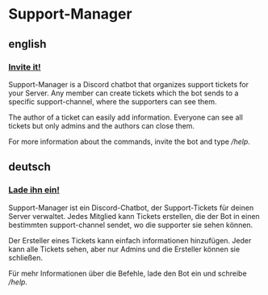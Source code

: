 # Support-Manager

## english
### [Invite it!](https://discordapp.com/oauth2/authorize?client_id=360801859461447700&scope=bot&permissions=19456)

Support-Manager is a Discord chatbot that organizes support tickets for your Server.
Any member can create tickets which the bot sends to a specific support-channel, where the supporters can see them.

The author of a ticket can easily add information.
Everyone can see all tickets but only admins and the authors can close them.

For more information about the commands, invite the bot and type */help*.

## deutsch
### [Lade ihn ein!](https://discordapp.com/oauth2/authorize?client_id=360801859461447700&scope=bot&permissions=19456)

Support-Manager ist ein Discord-Chatbot, der Support-Tickets für deinen Server verwaltet.
Jedes Mitglied kann Tickets erstellen, die der Bot in einen bestimmten support-channel sendet,
wo die supporter sie sehen können.

Der Ersteller eines Tickets kann einfach informationen hinzufügen.
Jeder kann alle Tickets sehen, aber nur Admins und die Ersteller können sie schließen.

Für mehr Informationen über die Befehle, lade den Bot ein und schreibe */help*.